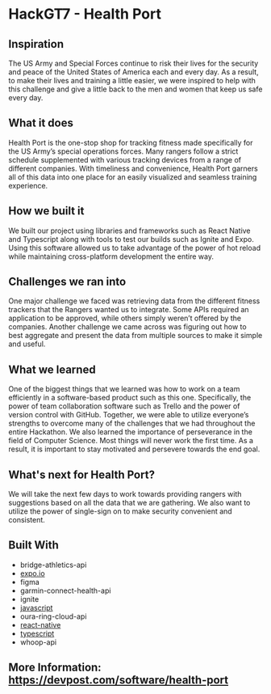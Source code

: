 # HackGT7 - Health Port

## Inspiration

The US Army and Special Forces continue to risk their lives for the security and peace of the United States of America each and every day. As a result, to make their lives and training a little easier, we were inspired to help with this challenge and give a little back to the men and women that keep us safe every day.

## What it does

Health Port is the one-stop shop for tracking fitness made specifically for the US Army’s special operations forces. Many rangers follow a strict schedule supplemented with various tracking devices from a range of different companies. With timeliness and convenience, Health Port garners all of this data into one place for an easily visualized and seamless training experience.

## How we built it

We built our project using libraries and frameworks such as React Native and Typescript along with tools to test our builds such as Ignite and Expo. Using this software allowed us to take advantage of the power of hot reload while maintaining cross-platform development the entire way.

## Challenges we ran into

One major challenge we faced was retrieving data from the different fitness trackers that the Rangers wanted us to integrate. Some APIs required an application to be approved, while others simply weren’t offered by the companies. Another challenge we came across was figuring out how to best aggregate and present the data from multiple sources to make it simple and useful.

## What we learned

One of the biggest things that we learned was how to work on a team efficiently in a software-based product such as this one. Specifically, the power of team collaboration software such as Trello and the power of version control with GitHub. Together, we were able to utilize everyone’s strengths to overcome many of the challenges that we had throughout the entire Hackathon. We also learned the importance of perseverance in the field of Computer Science. Most things will never work the first time. As a result, it is important to stay motivated and persevere towards the end goal.

## What's next for Health Port?

We will take the next few days to work towards providing rangers with suggestions based on all the data that we are gathering. We also want to utilize the power of single-sign on to make security convenient and consistent.

## Built With

- bridge-athletics-api
- [expo.io](https://devpost.com/software/built-with/expo-io)
- figma
- garmin-connect-health-api
- ignite
- [javascript](https://devpost.com/software/built-with/javascript)
- oura-ring-cloud-api
- [react-native](https://devpost.com/software/built-with/react-native)
- [typescript](https://devpost.com/software/built-with/typescript)
- whoop-api

## More Information: https://devpost.com/software/health-port
